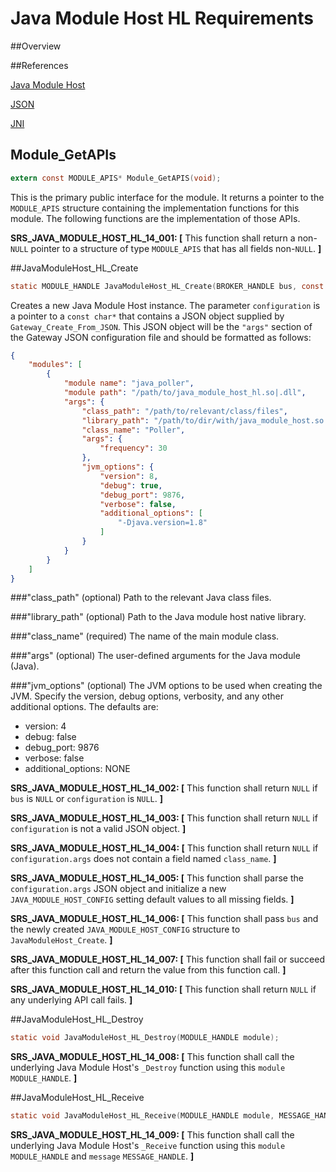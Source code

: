 # Java Module Host HL Requirements

##Overview

##References

[Java Module Host](./java_module_host_requirements.md)

[JSON](http://www.json.org)

[JNI](http://docs.oracle.com/javase/8/docs/technotes/guides/jni/)

## Module_GetAPIs
```C
extern const MODULE_APIS* Module_GetAPIS(void);
```
This is the primary public interface for the module. It returns a pointer to
the `MODULE_APIS` structure containing the implementation functions for this module.
The following functions are the implementation of those APIs.

**SRS_JAVA_MODULE_HOST_HL_14_001: [** This function shall return a non-`NULL` pointer to a structure of type `MODULE_APIS` that has all fields non-`NULL`. **]**

##JavaModuleHost_HL_Create
```C
static MODULE_HANDLE JavaModuleHost_HL_Create(BROKER_HANDLE bus, const void* configuration);
```

Creates a new Java Module Host instance. The parameter `configuration` is a pointer to a `const char*` that contains a JSON object supplied by `Gateway_Create_From_JSON`.
This JSON object will be the `"args"` section of the Gateway JSON configuration file and should be formatted as follows:
```json
{
    "modules": [
        {
            "module name": "java_poller",
            "module path": "/path/to/java_module_host_hl.so|.dll",
            "args": {
                "class_path": "/path/to/relevant/class/files",
                "library_path": "/path/to/dir/with/java_module_host.so|.dll",
                "class_name": "Poller",
                "args": {
                    "frequency": 30
                },
                "jvm_options": {
                    "version": 8,
                    "debug": true,
                    "debug_port": 9876,
                    "verbose": false,
                    "additional_options": [
                        "-Djava.version=1.8"
                    ]
                }
            }
        }
    ]
}
```

###"class_path" (optional)
Path to the relevant Java class files.

###"library_path" (optional)
Path to the Java module host native library.

###"class_name" (required)
The name of the main module class.

###"args" (optional)
The user-defined arguments for the Java module (Java).

###"jvm_options" (optional)
The JVM options to be used when creating the JVM. Specify the version, debug options, verbosity, and any other additional options. The defaults are:
* version: 4
* debug: false
* debug_port: 9876
* verbose: false
* additional_options: NONE

**SRS_JAVA_MODULE_HOST_HL_14_002: [** This function shall return `NULL` if `bus` is `NULL` or `configuration` is `NULL`. **]**

**SRS_JAVA_MODULE_HOST_HL_14_003: [** This function shall return `NULL` if `configuration` is not a valid JSON object. **]**

**SRS_JAVA_MODULE_HOST_HL_14_004: [** This function shall return `NULL` if `configuration.args` does not contain a field named `class_name`. **]**

**SRS_JAVA_MODULE_HOST_HL_14_005: [** This function shall parse the `configuration.args` JSON object and initialize a new `JAVA_MODULE_HOST_CONFIG` setting default values to all missing fields. **]**

**SRS_JAVA_MODULE_HOST_HL_14_006: [** This function shall pass `bus` and the newly created `JAVA_MODULE_HOST_CONFIG` structure to `JavaModuleHost_Create`. **]**

**SRS_JAVA_MODULE_HOST_HL_14_007: [** This function shall fail or succeed after this function call and return the value from this function call. **]**

**SRS_JAVA_MODULE_HOST_HL_14_010: [** This function shall return `NULL` if any underlying API call fails. **]**

##JavaModuleHost_HL_Destroy
```C
static void JavaModuleHost_HL_Destroy(MODULE_HANDLE module);
```
**SRS_JAVA_MODULE_HOST_HL_14_008: [** This function shall call the underlying Java Module Host's `_Destroy` function using this `module` `MODULE_HANDLE`. **]**

##JavaModuleHost_HL_Receive
```C
static void JavaModuleHost_HL_Receive(MODULE_HANDLE module, MESSAGE_HANDLE message);
```

**SRS_JAVA_MODULE_HOST_HL_14_009: [** This function shall call the underlying Java Module Host's `_Receive` function using this `module` `MODULE_HANDLE` and `message` `MESSAGE_HANDLE`. **]**